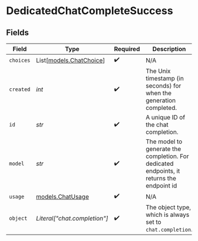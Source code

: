 # DedicatedChatCompleteSuccess


## Fields

| Field                                                                                     | Type                                                                                      | Required                                                                                  | Description                                                                               |
| ----------------------------------------------------------------------------------------- | ----------------------------------------------------------------------------------------- | ----------------------------------------------------------------------------------------- | ----------------------------------------------------------------------------------------- |
| `choices`                                                                                 | List[[models.ChatChoice](../models/chatchoice.md)]                                        | :heavy_check_mark:                                                                        | N/A                                                                                       |
| `created`                                                                                 | *int*                                                                                     | :heavy_check_mark:                                                                        | The Unix timestamp (in seconds) for when the generation completed.                        |
| `id`                                                                                      | *str*                                                                                     | :heavy_check_mark:                                                                        | A unique ID of the chat completion.                                                       |
| `model`                                                                                   | *str*                                                                                     | :heavy_check_mark:                                                                        | The model to generate the completion. For dedicated endpoints, it returns the endpoint id |
| `usage`                                                                                   | [models.ChatUsage](../models/chatusage.md)                                                | :heavy_check_mark:                                                                        | N/A                                                                                       |
| `object`                                                                                  | *Literal["chat.completion"]*                                                              | :heavy_check_mark:                                                                        | The object type, which is always set to `chat.completion`.                                |